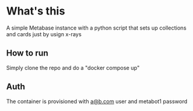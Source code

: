 # What's this

A simple Metabase instance with a python script that sets up collections and cards just by usign x-rays

## How to run

Simply clone the repo and do a "docker compose up"

## Auth

The container is provisioned with a@b.com user and metabot1 password